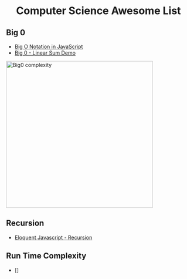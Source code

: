 <h1 align="center">
Computer Science Awesome List
</h1>

## Big 0

- [Big O Notation in JavaScript](https://medium.com/cesars-tech-insights/big-o-notation-javascript-25c79f50b19b)
- [Big 0 - Linear Sum Demo](https://repl.it/@JesseShaw/linearsumdemo)

<img width="400" src="computersciencerepository/big0/BigO.png" alt="Big0 complexity">

## Recursion

- [Eloquent Javascript - Recursion](http://eloquentjavascript.net/03_functions.html#h_jxl1p970Fy)


## Run Time Complexity

- []